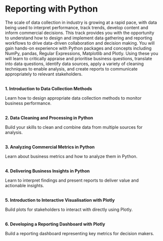 # **Reporting with Python**

The scale of data collection in industry is growing at a rapid pace, with data being used to interpret performance, track trends, develop content and inform commercial decisions. 
This track provides you with the opportunity to understand how to design and implement data gathering and reporting workflows to drive data-driven collaboration and decision making. 
You will gain hands-on experience with Python packages and concepts including NumPy, pandas, Regular Expressions, Matplotlib and Plotly. 
Using these you will learn to critically appraise and prioritise business questions, translate into data questions, identify data sources, apply a variety of cleaning techniques to enable analysis, and create reports to communicate appropriately to relevant stakeholders. <br><br>

**1.	Introduction to Data Collection Methods**

Learn how to design appropriate data collection methods to monitor business performance. <br><br>

**2.	Data Cleaning and Processing in Python**

Build your skills to clean and combine data from multiple sources for analysis. <br><br>

**3.	Analyzing Commercial Metrics in Python**

Learn about business metrics and how to analyze them in Python. <br><br>

**4.	Delivering Business Insights in Python**

Learn to interpret findings and present reports to deliver value and actionable insights. <br><br>

**5.	Introduction to Interactive Visualisation with Plotly**

Build plots for stakeholders to interact with directly using Plotly. <br><br>

**6.	Developing a Reporting Dashboard with Plotly**

Build a reporting dashboard representing key metrics for decision makers.
